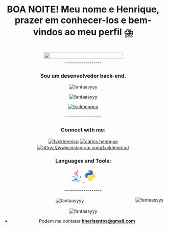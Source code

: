  <h1 align="center" >BOA NOITE! Meu nome e Henrique, prazer em conhecer-los e bem-vindos ao meu perfil ⛈️ </h1>

<div style="display:inline_block" align="center" height="100vh"> <br>
    <img align="center" width= "70%" height="10%" loop src="https://i.pinimg.com/originals/3a/f8/ae/3af8ae6ee531e1dcf79a197708dbeb26.gif"
</div>

<div>------------------</div>
<h3 align="center">Sou um desenvolvedor back-end.</h3>

<p align="center"> <img src="https://komarev.com/ghpvc/?username=fantaasyyy&label=%F0%9F%91%80&color=5122d3&style=flat" alt="fantaasyyy" /> </p>

<p align="center"> <a href="https://github.com/ryo-ma/github-profile-trophy"><img src="https://github-profile-trophy.vercel.app/?username=fantaasyyy" alt="fantaasyyy" /></a> </p>

<p align="center"> <a href="https://twitter.com/fvckhenrico" target="blank"><img src="https://img.shields.io/twitter/follow/fvckhenrico?logo=twitter&style=for-the-badge" alt="fvckhenrico" /></a> </p>

<div>------------------</div>

<h3 align="center">Connect with me:</h3>
<p align="center">
<a href="https://twitter.com/fvckhenrico" target="blank"><img align="center" src="https://raw.githubusercontent.com/rahuldkjain/github-profile-readme-generator/master/src/images/icons/Social/twitter.svg" alt="fvckhenrico" height="30" width="40" /></a>
<a href="https://linkedin.com/in/carlos henrique" target="blank"><img align="center" src="https://raw.githubusercontent.com/rahuldkjain/github-profile-readme-generator/master/src/images/icons/Social/linked-in-alt.svg" alt="carlos henrique" height="30" width="40" /></a>
<a href="https://instagram.com/https://www.instagram.com/fvckhenrico/" target="blank"><img align="center" src="https://raw.githubusercontent.com/rahuldkjain/github-profile-readme-generator/master/src/images/icons/Social/instagram.svg" alt="https://www.instagram.com/fvckhenrico/" height="30" width="40" /></a>
</p>

<h3 align="center">Languages and Tools:</h3>
<p align="center"> <a href="https://www.java.com" target="_blank" rel="noreferrer"> <img src="https://raw.githubusercontent.com/devicons/devicon/master/icons/java/java-original.svg" alt="java" width="40" height="40"/> </a> <a href="https://www.python.org" target="_blank" rel="noreferrer"> <img src="https://raw.githubusercontent.com/devicons/devicon/master/icons/python/python-original.svg" alt="python" width="40" height="40"/> </a> </p>

<div>------------------</div>
<p><img align="right" margin-top="10px" src="https://github-readme-stats.vercel.app/api/top-langs?username=fantaasyyy&show_icons=true&theme=dark&title_color=d4bdff&bg_color=1e0057&locale=en&layout=compact" alt="fantaasyyy" /></p>

<p>&nbsp;<img align="center" src="https://github-readme-stats.vercel.app/api?username=fantaasyyy&show_icons=true&locale=en" alt="fantaasyyy" /></p>

<p><img align="center" src="https://github-readme-streak-stats.herokuapp.com/?user=fantaasyyy&" alt="fantaasyyy" /></p>

- Podem me contatar **hnerisantos@gmail.com**
